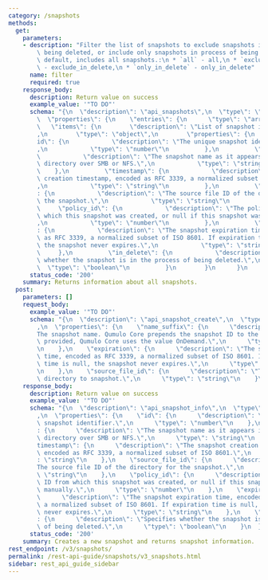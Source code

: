 ```yaml
---
category: /snapshots
methods:
  get:
    parameters:
    - description: "Filter the list of snapshots to exclude snapshots in process of\
        \ being deleted, or include only snapshots in process of being deleted. By\
        \ default, includes all snapshots.:\n * `all` - all,\n * `exclude_in_delete`\
        \ - exclude_in_delete,\n * `only_in_delete` - only_in_delete"
      name: filter
      required: true
    response_body:
      description: Return value on success
      example_value: '"TO DO"'
      schema: "{\n  \"description\": \"api_snapshots\",\n  \"type\": \"object\",\n\
        \  \"properties\": {\n    \"entries\": {\n      \"type\": \"array\",\n   \
        \   \"items\": {\n        \"description\": \"List of snapshot information\"\
        ,\n        \"type\": \"object\",\n        \"properties\": {\n          \"\
        id\": {\n            \"description\": \"The unique snapshot identifier.\"\
        ,\n            \"type\": \"number\"\n          },\n          \"name\": {\n\
        \            \"description\": \"The snapshot name as it appears in the .snapshot\
        \ directory over SMB or NFS.\",\n            \"type\": \"string\"\n      \
        \    },\n          \"timestamp\": {\n            \"description\": \"The snapshot\
        \ creation timestamp, encoded as RFC 3339, a normalized subset of ISO 8601.\"\
        ,\n            \"type\": \"string\"\n          },\n          \"source_file_id\"\
        : {\n            \"description\": \"The source file ID of the directory for\
        \ the snapshot.\",\n            \"type\": \"string\"\n          },\n     \
        \     \"policy_id\": {\n            \"description\": \"The policy ID from\
        \ which this snapshot was created, or null if this snapshot was created manually.\"\
        ,\n            \"type\": \"number\"\n          },\n          \"expiration\"\
        : {\n            \"description\": \"The snapshot expiration time, encoded\
        \ as RFC 3339, a normalized subset of ISO 8601. If expiration time is null,\
        \ the snapshot never expires.\",\n            \"type\": \"string\"\n     \
        \     },\n          \"in_delete\": {\n            \"description\": \"Specifies\
        \ whether the snapshot is in the process of being deleted.\",\n          \
        \  \"type\": \"boolean\"\n          }\n        }\n      }\n    }\n  }\n}"
      status_code: '200'
    summary: Returns information about all snapshots.
  post:
    parameters: []
    request_body:
      example_value: '"TO DO"'
      schema: "{\n  \"description\": \"api_snapshot_create\",\n  \"type\": \"object\"\
        ,\n  \"properties\": {\n    \"name_suffix\": {\n      \"description\": \"\
        The snapshot name. Qumulo Core prepends the snapshot ID to the name. If not\
        \ provided, Qumulo Core uses the value OnDemand.\",\n      \"type\": \"string\"\
        \n    },\n    \"expiration\": {\n      \"description\": \"The snapshot expiration\
        \ time, encoded as RFC 3339, a normalized subset of ISO 8601. If expiration\
        \ time is null, the snapshot never expires.\",\n      \"type\": \"string\"\
        \n    },\n    \"source_file_id\": {\n      \"description\": \"The ID of the\
        \ directory to snapshot.\",\n      \"type\": \"string\"\n    }\n  }\n}"
    response_body:
      description: Return value on success
      example_value: '"TO DO"'
      schema: "{\n  \"description\": \"api_snapshot_info\",\n  \"type\": \"object\"\
        ,\n  \"properties\": {\n    \"id\": {\n      \"description\": \"The unique\
        \ snapshot identifier.\",\n      \"type\": \"number\"\n    },\n    \"name\"\
        : {\n      \"description\": \"The snapshot name as it appears in the .snapshot\
        \ directory over SMB or NFS.\",\n      \"type\": \"string\"\n    },\n    \"\
        timestamp\": {\n      \"description\": \"The snapshot creation timestamp,\
        \ encoded as RFC 3339, a normalized subset of ISO 8601.\",\n      \"type\"\
        : \"string\"\n    },\n    \"source_file_id\": {\n      \"description\": \"\
        The source file ID of the directory for the snapshot.\",\n      \"type\":\
        \ \"string\"\n    },\n    \"policy_id\": {\n      \"description\": \"The policy\
        \ ID from which this snapshot was created, or null if this snapshot was created\
        \ manually.\",\n      \"type\": \"number\"\n    },\n    \"expiration\": {\n\
        \      \"description\": \"The snapshot expiration time, encoded as RFC 3339,\
        \ a normalized subset of ISO 8601. If expiration time is null, the snapshot\
        \ never expires.\",\n      \"type\": \"string\"\n    },\n    \"in_delete\"\
        : {\n      \"description\": \"Specifies whether the snapshot is in the process\
        \ of being deleted.\",\n      \"type\": \"boolean\"\n    }\n  }\n}"
      status_code: '200'
    summary: Creates a new snapshot and returns snapshot information.
rest_endpoint: /v3/snapshots/
permalink: /rest-api-guide/snapshots/v3_snapshots.html
sidebar: rest_api_guide_sidebar
---
```

